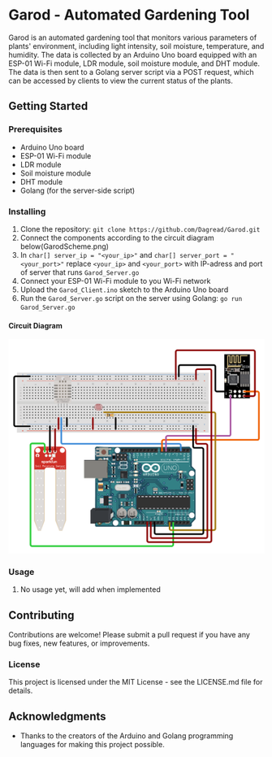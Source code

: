 # Garod - Automated Gardening Tool

Garod is an automated gardening tool that monitors various parameters of plants' environment, including light intensity, soil moisture, temperature, and humidity. The data is collected by an Arduino Uno board equipped with an ESP-01 Wi-Fi module, LDR module, soil moisture module, and DHT module. The data is then sent to a Golang server script via a POST request, which can be accessed by clients to view the current status of the plants.
## Getting Started
### Prerequisites

- Arduino Uno board
- ESP-01 Wi-Fi module
- LDR module
- Soil moisture module
- DHT module
- Golang (for the server-side script)

### Installing

1. Clone the repository: `git clone https://github.com/Dagread/Garod.git`
2. Connect the components according to the circuit diagram below(GarodScheme.png)
3. In `char[] server_ip = "<your_ip>"` and `char[] server_port = "<your_port>"` replace `<your_ip>` and `<your_port>` with IP-adress and port of server that runs `Garod_Server.go`
4. Connect your ESP-01 Wi-Fi module to you Wi-Fi network
5. Upload the `Garod_Client.ino` sketch to the Arduino Uno board
6. Run the `Garod_Server.go` script on the server using Golang: `go run Garod_Server.go`

#### Circuit Diagram
![circuit diagram](https://github.com/Dagread/Garod/blob/main/Scheme/GarodScheme.png?raw=true)

### Usage

1. No usage yet, will add when implemented

## Contributing

Contributions are welcome! Please submit a pull request if you have any bug fixes, new features, or improvements.
### License

This project is licensed under the MIT License - see the LICENSE.md file for details.
## Acknowledgments

- Thanks to the creators of the Arduino and Golang programming languages for making this project possible.

